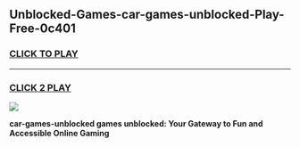 
## Unblocked-Games-car-games-unblocked-Play-Free-0c401
<h3>
<a href="https://premium76.site?title=car-games-unblocked&ref=12A">CLICK TO PLAY</a></h3>
<hr>

<h3>
<a href="https://premium76.site?title=car-games-unblocked&ref=12A">CLICK 2 PLAY</a>
  
</h3>

<a href="https://premium76.site?title=car-games-unblocked&ref=12A"><img src="https://clearcache.store/games.png"></a>


**car-games-unblocked games unblocked: Your Gateway to Fun and Accessible Online Gaming**
